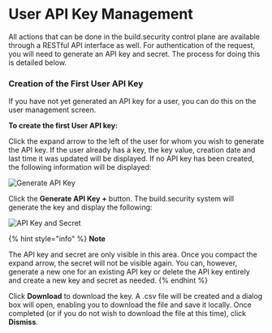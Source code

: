 # User API Key Management

All actions that can be done in the build.security control plane are available through a RESTful API interface as well. For authentication of the request, you will need to generate an API key and secret. The process for doing this is detailed below.

### Creation of the First User API Key

If you have not yet generated an API key for a user, you can do this on the user management screen.

**To create the first User API key:**

Click the expand arrow to the left of the user for whom you wish to generate the API key. If the user already has a key, the key value, creation date and last time it was updated will be displayed. If no API key has been created, the following information will be displayed:

![Generate API Key](https://files.readme.io/2772593-needAPI.PNG)



Click the **Generate API Key +** button. The build.security system will generate the key and display the following:

![API Key and Secret](https://files.readme.io/0f8c38d-yourapikey.png)

{% hint style="info" %}
**Note**

The API key and secret are only visible in this area. Once you compact the expand arrow, the secret will not be visible again. You can, however, generate a new one for an existing API key or delete the API key entirely and create a new key and secret as needed.
{% endhint %}

Click **Download** to download the key. A .csv file will be created and a dialog box will open, enabling you to download the file and save it locally. Once completed \(or if you do not wish to download the file at this time\), click **Dismiss**.

